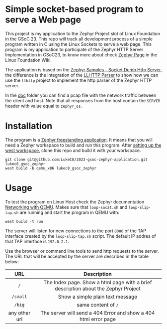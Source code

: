 # Simple socket-based program to serve a Web page
This project is my application to the Zephyr Project slot of Linux Foundation in the GSoC 23. This repo will track all development process of a simple program written in C using the Linux Sockets to serve a web page. This program is my application to participate of the Zephyr HTTP Server Implementation in GSoC23, to know more about check [Zephyr Page](https://wiki.linuxfoundation.org/gsoc/2023-gsoc-zephyr) in the Linux Foundation Wiki.

The application is based on the [Zephyr Samples - Socket Dumb Http Server](https://docs.zephyrproject.org/latest/samples/net/sockets/dumb_http_server/README.html), the difference is the integration of the [LLHTTP Parser](https://github.com/nodejs/llhttp/blob/main/README.md) to show how we can use the `llhttp` project to implement the http parser of the Zephyr HTTP server.

In the [doc](doc/) folder you can find a pcap file with the network traffic between the client and host. Note that all responses from the host contain the `SERVER` header with value equal to `zephyr_os`.

# Installation
The program is a [Zephyr freestanding application](https://docs.zephyrproject.org/latest/develop/application/index.html#zephyr-freestanding-application). It means that you will need a Zephyr workspace to build and run this program.
After [setting up the west workspace](https://docs.zephyrproject.org/latest/develop/getting_started/index.html#get-zephyr-and-install-python-dependencies), clone this repo and build it with your workspace.

    git clone git@github.com:LukeC8/2023-gsoc-zephyr-application.git lukec8_gsoc_zephyr
    west build -b qemu_x86 lukec8_gsoc_zephyr

# Usage
To test the program on Linux Host check the Zephyr documentation [Networking with QEMU](https://docs.zephyrproject.org/latest/connectivity/networking/qemu_setup.html#networking-with-qemu).
Makes sure that `loop-socat.sh` and `loop-slip-tap.sh` are running and start the program in QEMU with:

    west build -t run

The server will listen for new connections to the port `8080` of the TAP interface created by the `loop-slip-tap.sh` script.
The default IP addres of that TAP interface is `192.0.2.1`.

Use the browser or command line tools to send http requests to the server. The URL that will be accepted by the server are described in the table below:

|  URL  | Description |
| :---: |   :---:     |
| `/`   | The Index page. Show a html page with a brief description about the Zephyr Project |
| `/small` | Show a simple plain text message |
| `/big` | same content of `/` |
| any other url | The server will send a 404 Error and show a 404 html error page |
